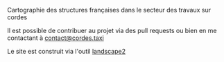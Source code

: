 Cartographie des structures françaises dans le secteur des travaux sur cordes

Il est possible de contribuer au projet via des pull requests ou bien en me contactant à contact@cordes.taxi

Le site est construit via l'outil [landscape2](https://github.com/cncf/landscape2)
